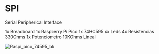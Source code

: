# SPI

Serial Peripherical Interface

1x Breadboard
1x Raspberry Pi Pico
1x 74HC595
4x Leds
4x Resistencias 330Ohms
1x Potenciometro 10KOhms Lineal

![Raspi_pico_74595_bb](https://user-images.githubusercontent.com/79753401/111825354-c2016580-88bd-11eb-98f5-fb4f4173f9fe.jpg)
